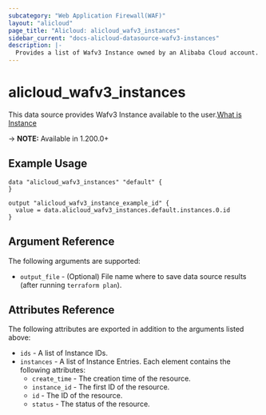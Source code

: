 ```yaml
---
subcategory: "Web Application Firewall(WAF)"
layout: "alicloud"
page_title: "Alicloud: alicloud_wafv3_instances"
sidebar_current: "docs-alicloud-datasource-wafv3-instances"
description: |-
  Provides a list of Wafv3 Instance owned by an Alibaba Cloud account.
---
```


# alicloud_wafv3_instances

This data source provides Wafv3 Instance available to the user.[What is Instance](https://www.alibabacloud.com/help/en/web-application-firewall/latest/what-is-waf)

-> **NOTE:** Available in 1.200.0+

## Example Usage

```
data "alicloud_wafv3_instances" "default" {
}

output "alicloud_wafv3_instance_example_id" {
  value = data.alicloud_wafv3_instances.default.instances.0.id
}
```

## Argument Reference

The following arguments are supported:
* `output_file` - (Optional) File name where to save data source results (after running `terraform plan`).


## Attributes Reference

The following attributes are exported in addition to the arguments listed above:
* `ids` - A list of Instance IDs.
* `instances` - A list of Instance Entries. Each element contains the following attributes:
  * `create_time` - The creation time of the resource.
  * `instance_id` - The first ID of the resource.
  * `id` - The ID of the resource.
  * `status` - The status of the resource.
